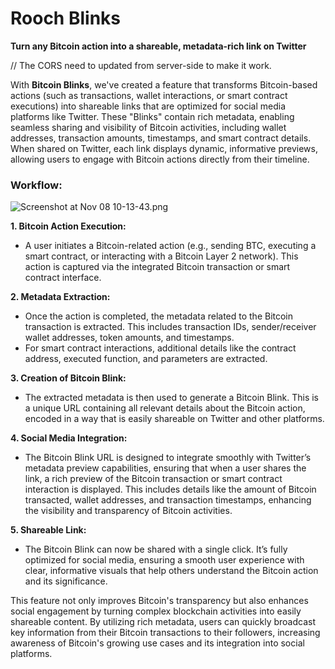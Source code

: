 # Rooch Blinks

**Turn any Bitcoin action into a shareable, metadata-rich link on Twitter**

// The CORS need to updated from server-side to make it work. 

With **Bitcoin Blinks**, we've created a feature that transforms Bitcoin-based actions (such as transactions, wallet interactions, or smart contract executions) into shareable links that are optimized for social media platforms like Twitter. These "Blinks" contain rich metadata, enabling seamless sharing and visibility of Bitcoin activities, including wallet addresses, transaction amounts, timestamps, and smart contract details. When shared on Twitter, each link displays dynamic, informative previews, allowing users to engage with Bitcoin actions directly from their timeline.

### Workflow:

![Screenshot at Nov 08 10-13-43.png](https://i.ibb.co/B4xjR0h/Screenshot-at-Nov-12-12-55-46.png)

**1. Bitcoin Action Execution:**
   - A user initiates a Bitcoin-related action (e.g., sending BTC, executing a smart contract, or interacting with a Bitcoin Layer 2 network). This action is captured via the integrated Bitcoin transaction or smart contract interface.
   
**2. Metadata Extraction:**
   - Once the action is completed, the metadata related to the Bitcoin transaction is extracted. This includes transaction IDs, sender/receiver wallet addresses, token amounts, and timestamps.
   - For smart contract interactions, additional details like the contract address, executed function, and parameters are extracted.

**3. Creation of Bitcoin Blink:**
   - The extracted metadata is then used to generate a Bitcoin Blink. This is a unique URL containing all relevant details about the Bitcoin action, encoded in a way that is easily shareable on Twitter and other platforms. 

**4. Social Media Integration:**
   - The Bitcoin Blink URL is designed to integrate smoothly with Twitter’s metadata preview capabilities, ensuring that when a user shares the link, a rich preview of the Bitcoin transaction or smart contract interaction is displayed. This includes details like the amount of Bitcoin transacted, wallet addresses, and transaction timestamps, enhancing the visibility and transparency of Bitcoin activities.

**5. Shareable Link:**
   - The Bitcoin Blink can now be shared with a single click. It’s fully optimized for social media, ensuring a smooth user experience with clear, informative visuals that help others understand the Bitcoin action and its significance.
   
This feature not only improves Bitcoin's transparency but also enhances social engagement by turning complex blockchain activities into easily shareable content. By utilizing rich metadata, users can quickly broadcast key information from their Bitcoin transactions to their followers, increasing awareness of Bitcoin's growing use cases and its integration into social platforms.
